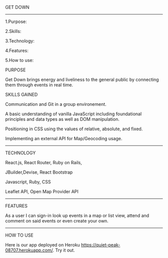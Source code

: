 GET DOWN
______________

1.Purpose:

2.Skills:

3.Technology:

4.Features:

5.How to use:

PURPOSE

Get Down brings energy and liveliness to the general public
by connecting them through events in real time.

SKILLS GAINED

Communication and Git in a group environement.

A basic understanding of vanilla JavaScript including foundational principles and data types as well as DOM manipulation.

Positioning in CSS using the values of relative, absolute, and fixed.

Implementing an external API for Map/Geocoding usage.

________________

TECHNOLOGY

React.js, React Router, Ruby on Rails,

JBuilder,Devise, React Bootstrap

Javascript, Ruby, CSS

Leaflet API, Open Map Provider API
_______________________________________

FEATURES

As a user I can sign-in look up events in a map or list view, attend and comment on said events or even create your own.
_______________________________________

HOW TO USE

Here is our app deployed on Heroku https://quiet-peak-08707.herokuapp.com/. Try it out.



